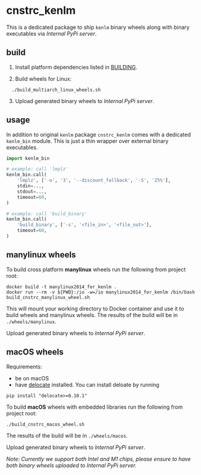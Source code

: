 # cnstrc_kenlm

This is a dedicated package to ship `kenlm` binary wheels along with binary executables
via _Internal PyPi server_.

## build

1. Install platform dependencies listed in [BUILDING](BUILDING).

2. Build wheels for Linux:

```shell
  ./build_multiarch_linux_wheels.sh
```

3. Upload generated binary wheels to _Internal PyPi server_.

## usage

In addition to original `kenlm` package `cnstrc_kenlm` comes with a dedicated `kenlm_bin` module.
This is just a thin wrapper over external binary executables.

```python
import kenlm_bin

# example: call 'lmplz'
kenlm_bin.call(
    'lmplz', ['-o', '3', '--discount_fallback', '-S', '25%'],
    stdin=...,
    stdout=...,
    timeout=60,
)

# example: call 'build_binary'
kenlm_bin.call(
    'build_binary', ['-s', '<file_in>', '<file_out>'],
    timeout=60,
)
```

## manylinux wheels
To build cross platform **manylinux** wheels run the following from project root:
```console
docker build -t manylinux2014_for_kenlm .
docker run --rm -v ${PWD}:/io -w=/io manylinux2014_for_kenlm /bin/bash build_cnstrc_manylinux_wheel.sh
```

This will mount your working directory to Docker container and use it to build wheels and manylinux
wheels. The results of the build will be in `./wheels/manylinux`.

Upload generated binary wheels to _Internal PyPi server_.

## macOS wheels
Requirements:
 - be on macOS
 - have [delocate](https://github.com/matthew-brett/delocate) installed. You can install deloate by
 running 
```console"
pip install "delocate>=0.10.1"
```

To build **macOS** wheels with embedded libraries run the following from project root:
```console
./build_cnstrc_macos_wheel.sh
```

The results of the build will be in `./wheels/macos`.

Upload generated binary wheels to _Internal PyPi server_.

_Note: Currently we support both Intel and M1 chips, 
please ensure to have both binary wheels uploaded to _Internal PyPi server_._
